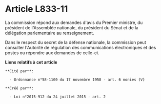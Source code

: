 # Article L833-11

La commission répond aux demandes d'avis du Premier ministre, du président de l'Assemblée nationale, du président du Sénat et
de la délégation parlementaire au renseignement. 

Dans le respect du secret de la défense nationale, la commission peut consulter l'Autorité de régulation des communications
électroniques et des postes ou répondre aux demandes de celle-ci.

**Liens relatifs à cet article**

	**Cité par**:

	  - Ordonnance n°58-1100 du 17 novembre 1958 - art. 6 nonies (V)

	**Créé par**:

	  - Loi n°2015-912 du 24 juillet 2015 - art. 2
